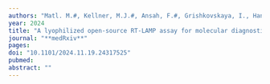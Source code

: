 ```yaml
---
authors: "Matl. M.#, Kellner, M.J.#, Ansah, F.#, Grishkovskaya, I., Handler, D., Heinen, R., Bauer, B., Menendez-Arias, L., Auer, T.O., Prieto-Godino, L.L., Penninger, J.M., Vienna Covid-19 Detection Initiative (VCDI), Awandare, G.A.#, Brennecke, J.#, **Pauli, A.#**."
year: 2024
title: "A lyophilized open-source RT-LAMP assay for molecular diagnostics in resource-limited settings"
journal: "**medRxiv**"
pages: 
doi: "10.1101/2024.11.19.24317525"
pubmed: 
abstract: ""
---
```

